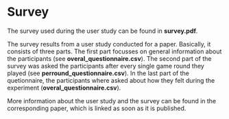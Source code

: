 # Survey

The survey used during the user study can be found in __survey.pdf__.

The survey results from a user study conducted for a paper. Basically, it consists of three parts. The first part focusses on general information about the participants (see __overal_questionnaire.csv__). The second part of the survey was asked the participants after every single game round they played (see __perround_questionnaire.csv__). In the last part of the quetionnaire, the participants where asked about how they felt during the experiment (__overal_questionnaire.csv__).

More information about the user study and the survey can be found in the corresponding paper, which is linked as soon as it is published.

